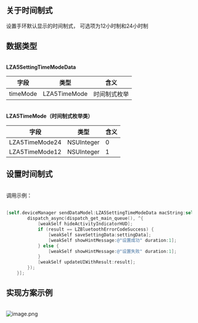 <a name="RLTVl"></a>
## 关于时间制式
设置手环默认显示的时间制式， 可选项为12小时制和24小时制
<a name="D2WIh"></a>
## 数据类型
**<br />**LZA5SettingTimeModeData**<br />**

| 字段 | 类型 | 含义 |
| --- | --- | --- |
| timeMode | LZA5TimeMode | 时间制式枚举 |


<br />**LZA5TimeMode（时间制式枚举类）**<br />


| 字段 | 类型 | 含义 |
| --- | --- | --- |
| LZA5TimeMode24 | NSUInteger | 0 |
| LZA5TimeMode12 | NSUInteger | 1 |



<a name="NCJAa"></a>
## 设置时间制式

<br />调用示例：<br />
<br />

```objectivec
[self.deviceManager sendDataModel:LZA5SettingTimeModeData macString:self.device.mac completion:^(LZBluetoothErrorCode result, id resp) {
        dispatch_async(dispatch_get_main_queue(), ^{
            [weakSelf hideActivityIndicatorHUD];
            if (result == LZBluetoothErrorCodeSuccess) {
                [weakSelf saveSettingData:settingData];
                [weakSelf showHintMessage:@"设置成功" duration:1];
            } else {
                [weakSelf showHintMessage:@"设置失败" duration:1];
            }
            [weakSelf updateUIWithResult:result];
        });
    }];
```


<a name="JXEgJ"></a>
## 实现方案示例
<br />![image.png](https://cdn.nlark.com/yuque/0/2021/png/265997/1616674942177-859d135b-46e5-4fd8-b5a9-1a2dd5678d3c.png#align=left&display=inline&height=313&margin=%5Bobject%20Object%5D&name=image.png&originHeight=313&originWidth=867&size=25719&status=done&style=none&width=867)

